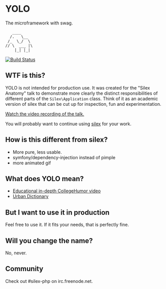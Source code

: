 # YOLO

The microframework with swag.

       ____
      /.   \__
     /_  \_/  \
    // \  ___ |\
        |_| |_|

[![Build Status](https://secure.travis-ci.org/igorw/yolo.png?branch=master)](http://travis-ci.org/igorw/yolo)

## WTF is this?

YOLO is not intended for production use. It was created for the "Silex
Anatomy" talk to demonstrate more clearly the distinct responsibilities of
different parts of the `Silex\Application` class. Think of it as an academic
version of silex that can be cut up for inspection, fun and experimentation.

[Watch the video recording of the talk.](https://vimeo.com/51201498)

You will probably want to continue using
[silex](https://github.com/fabpot/Silex) for your work.

## How is this different from silex?

* More pure, less usable.
* symfony/dependency-injection instead of pimple
* more animated gif

## What does YOLO mean?

* [Educational in-depth CollegeHumor video](http://www.youtube.com/watch?v=GMxoh2QEvlg)
* [Urban Dictionary](http://www.urbandictionary.com/define.php?term=yolo)

## But I want to use it in production

Feel free to use it. If it fits your needs, that is perfectly fine.

## Will you change the name?

No, never.

## Community

Check out #silex-php on irc.freenode.net.
